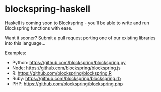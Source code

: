 # blockspring-haskell

Haskell is coming soon to Blockspring - you'll be able to write and run Blockspring functions with ease.

Want it sooner? Submit a pull request porting one of our existing libraries into this language...

Examples:

- Python: https://github.com/blockspring/blockspring.py
- Node: https://github.com/blockspring/blockspring.js
- R: https://github.com/blockspring/blockspring.R
- Ruby: https://github.com/blockspring/blockspring.rb
- PHP: https://github.com/blockspring/blockspring.php


